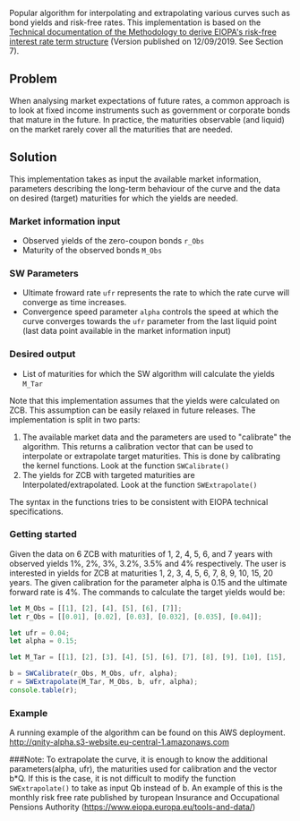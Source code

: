 Popular algorithm for interpolating and extrapolating various curves such as bond yields and risk-free rates. This implementation is based on the [Technical documentation of the Methodology to derive EIOPA's risk-free interest rate term structure](https://www.eiopa.europa.eu/sites/default/files/risk_free_interest_rate/12092019-technical_documentation.pdf) (Version published on 12/09/2019. See Section 7).

## Problem

When analysing market expectations of future rates, a common approach is to look at fixed income instruments such as government or corporate bonds that mature in the future. In practice, the maturities observable (and liquid) on the market rarely cover all the maturities that are needed.

## Solution

This implementation takes as input the available market information, parameters describing the long-term behaviour of the curve and the data on desired (target) maturities for which the yields are needed.

### Market information input

 - Observed yields of the zero-coupon bonds `r_Obs`
 - Maturity of the observed bonds `M_Obs` 

### SW Parameters
 - Ultimate froward rate `ufr` represents the rate to which the rate curve will converge as time increases.
 - Convergence speed parameter `alpha` controls the speed at which the curve converges towards the `ufr` parameter from the last liquid point (last data point available in the market information input)

### Desired output
 
 - List of maturities for which the SW algorithm will calculate the yields `M_Tar`

Note that this implementation assumes that the yields were calculated on ZCB. This assumption can be easily relaxed in future releases.
The implementation is split in two parts: 

1. The available market data and the parameters are used to "calibrate" the algorithm. This returns a calibration vector that can be used to interpolate or extrapolate target maturities. This is done by calibrating the kernel functions. Look at the function `SWCalibrate()`
2. The yields for ZCB with targeted maturities are Interpolated/extrapolated. Look at the function `SWExtrapolate()`
 
 The syntax in the functions tries to be consistent with EIOPA technical specifications.
 
 ### Getting started
 
 Given the data on 6 ZCB with maturities of 1, 2, 4, 5, 6, and 7 years with observed yields 1%, 2%, 3%, 3.2%, 3.5% and 4% respectively. The user is interested in yields for ZCB at maturities 1, 2, 3, 4, 5, 6, 7, 8, 9, 10, 15, 20 years. The given calibration for the parameter alpha is 0.15 and the ultimate forward rate is 4%. 
The commands to calculate the target yields would be:

``` javascript
let M_Obs = [[1], [2], [4], [5], [6], [7]];
let r_Obs = [[0.01], [0.02], [0.03], [0.032], [0.035], [0.04]];

let ufr = 0.04;
let alpha = 0.15;

let M_Tar = [[1], [2], [3], [4], [5], [6], [7], [8], [9], [10], [15], [20]];

b = SWCalibrate(r_Obs, M_Obs, ufr, alpha);
r = SWExtrapolate(M_Tar, M_Obs, b, ufr, alpha);
console.table(r);
```
### Example
A running example of the algorithm can be found on this AWS deployment.
http://qnity-alpha.s3-website.eu-central-1.amazonaws.com

###Note:
To extrapolate the curve, it is enough to know the additional parameters(alpha, ufr), the maturities used for calibration and the vector b*Q. If this is the case, it is not difficult to modify the function `SWExtrapolate()` to take as input Qb instead of b. An example of this is the monthly risk free rate published by turopean Insurance and Occupational Pensions Authority (https://www.eiopa.europa.eu/tools-and-data/)


